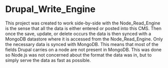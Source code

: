 # Drupal_Write_Engine

This project was created to work side-by-side with the Node_Read_Engine is the sense that all the data is either
entered or posted into this CMS.  Then once the save, update, or delete occurs the data is then synced with a MongoDB
datastore where it is accessed from the Node_Read_Engine.  Only the necessary data is synced with MongoDB.  This means
that most of the fields Drupal carries on a node are not present in MongoDB.  This was done so Node.js was not 
concerned about the format the data was in, but to simply serve the data as fast as possible.
